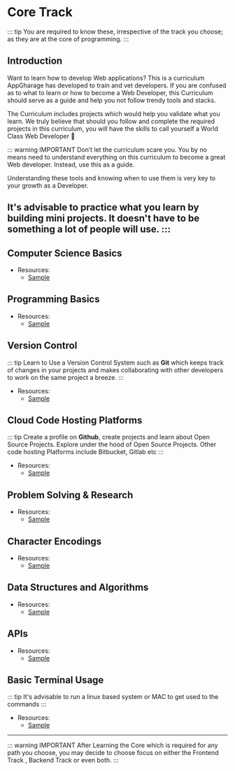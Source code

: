 # Core Track <Badge text="Under Construction" type="warn"/> 
::: tip
You are required to know these, irrespective of the track you choose; as they are at the core 
of programming.
:::


## Introduction
Want to learn how to develop Web applications? This is a curriculum AppGharage has developed to train and vet developers. If you are 
confused as to what to learn or how to become a Web Developer, this Curriculum should serve as a guide and help you not follow trendy tools and stacks.

The Curriculum includes projects which would help you validate what you learn. We truly believe that should you follow and complete the required 
projects in this curriculum, you will have the skills to call yourself a World Class Web Developer :metal: 

::: warning IMPORTANT
Don’t let the curriculum scare you. You by no means need to understand everything on this curriculum to become a great Web developer. Instead, use this as a guide.

Understanding these tools and knowing when to use them is very key to your growth as a Developer.

It's advisable to practice what you learn by building mini projects. It doesn't have to be something a lot of people will use. 
:::
---


## Computer Science Basics
* Resources: 
    - [Sample](/#)


## Programming Basics
* Resources: 
    - [Sample](/#)


## Version Control
::: tip
Learn to Use a Version Control System such as **Git**  which keeps track of changes in your projects and makes collaborating with other developers to work on the same project a breeze.
:::
* Resources: 
    - [Sample](/#)


## Cloud Code Hosting Platforms
::: tip
Create a profile on **Github**, create projects and learn about Open Source Projects.
Explore under the hood of Open Source Projects. Other code hosting Platforms include
Bitbucket, Gitlab etc
:::
* Resources: 
    - [Sample](/#)


## Problem Solving & Research 
* Resources: 
    - [Sample](/#)


## Character Encodings
* Resources: 
    - [Sample](/#)


## Data Structures and Algorithms
* Resources: 
    - [Sample](/#)


## APIs
* Resources: 
    - [Sample](/#)
    


## Basic Terminal Usage 
::: tip
It's advisable to run a linux based system or MAC to get used to the commands 
:::
* Resources: 
    - [Sample](/#)

---

::: warning IMPORTANT
After Learning the Core which is required for any path you choose, you may decide to choose focus on either the
Frontend Track , Backend Track or even both. 
:::
